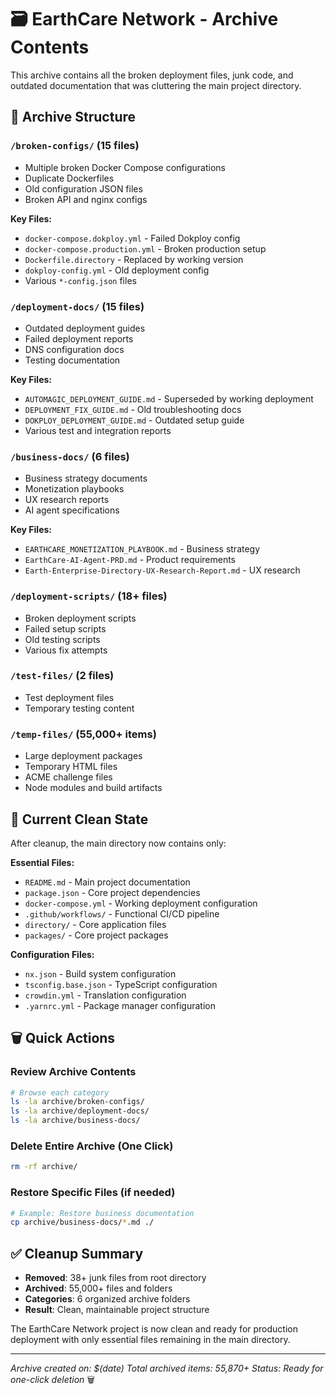 # 🗃️ EarthCare Network - Archive Contents

This archive contains all the broken deployment files, junk code, and outdated documentation that was cluttering the main project directory.

## 📁 Archive Structure

### `/broken-configs/` (15 files)
- Multiple broken Docker Compose configurations
- Duplicate Dockerfiles  
- Old configuration JSON files
- Broken API and nginx configs

**Key Files:**
- `docker-compose.dokploy.yml` - Failed Dokploy config
- `docker-compose.production.yml` - Broken production setup
- `Dockerfile.directory` - Replaced by working version
- `dokploy-config.yml` - Old deployment config
- Various `*-config.json` files

### `/deployment-docs/` (15 files)
- Outdated deployment guides
- Failed deployment reports
- DNS configuration docs
- Testing documentation

**Key Files:**
- `AUTOMAGIC_DEPLOYMENT_GUIDE.md` - Superseded by working deployment
- `DEPLOYMENT_FIX_GUIDE.md` - Old troubleshooting docs
- `DOKPLOY_DEPLOYMENT_GUIDE.md` - Outdated setup guide
- Various test and integration reports

### `/business-docs/` (6 files)
- Business strategy documents
- Monetization playbooks
- UX research reports
- AI agent specifications

**Key Files:**
- `EARTHCARE_MONETIZATION_PLAYBOOK.md` - Business strategy
- `EarthCare-AI-Agent-PRD.md` - Product requirements
- `Earth-Enterprise-Directory-UX-Research-Report.md` - UX research

### `/deployment-scripts/` (18+ files)
- Broken deployment scripts
- Failed setup scripts
- Old testing scripts
- Various fix attempts

### `/test-files/` (2 files)
- Test deployment files
- Temporary testing content

### `/temp-files/` (55,000+ items)
- Large deployment packages
- Temporary HTML files
- ACME challenge files
- Node modules and build artifacts

## 🧹 Current Clean State

After cleanup, the main directory now contains only:

**Essential Files:**
- `README.md` - Main project documentation
- `package.json` - Core project dependencies
- `docker-compose.yml` - Working deployment configuration
- `.github/workflows/` - Functional CI/CD pipeline
- `directory/` - Core application files
- `packages/` - Core project packages

**Configuration Files:**
- `nx.json` - Build system configuration
- `tsconfig.base.json` - TypeScript configuration
- `crowdin.yml` - Translation configuration
- `.yarnrc.yml` - Package manager configuration

## 🗑️ Quick Actions

### Review Archive Contents
```bash
# Browse each category
ls -la archive/broken-configs/
ls -la archive/deployment-docs/
ls -la archive/business-docs/
```

### Delete Entire Archive (One Click)
```bash
rm -rf archive/
```

### Restore Specific Files (if needed)
```bash
# Example: Restore business documentation
cp archive/business-docs/*.md ./
```

## ✅ Cleanup Summary

- **Removed**: 38+ junk files from root directory
- **Archived**: 55,000+ files and folders
- **Categories**: 6 organized archive folders
- **Result**: Clean, maintainable project structure

The EarthCare Network project is now clean and ready for production deployment with only essential files remaining in the main directory.

---

*Archive created on: $(date)*
*Total archived items: 55,870+*
*Status: Ready for one-click deletion* 🗑️